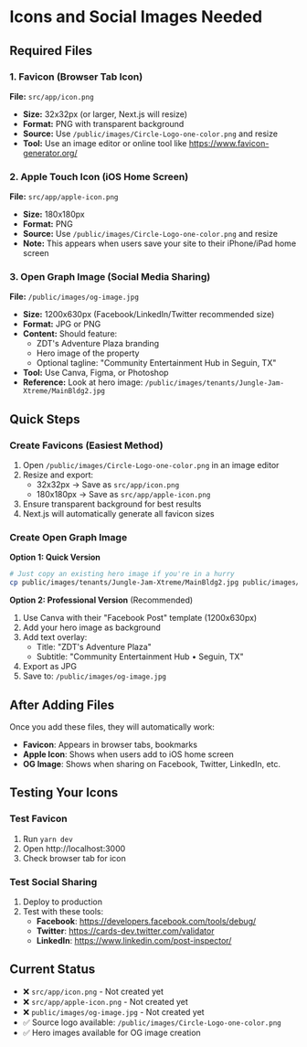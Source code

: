 # Icons and Social Images Needed

## Required Files

### 1. Favicon (Browser Tab Icon)
**File:** `src/app/icon.png`
- **Size:** 32x32px (or larger, Next.js will resize)
- **Format:** PNG with transparent background
- **Source:** Use `/public/images/Circle-Logo-one-color.png` and resize
- **Tool:** Use an image editor or online tool like https://www.favicon-generator.org/

### 2. Apple Touch Icon (iOS Home Screen)
**File:** `src/app/apple-icon.png`
- **Size:** 180x180px
- **Format:** PNG
- **Source:** Use `/public/images/Circle-Logo-one-color.png` and resize
- **Note:** This appears when users save your site to their iPhone/iPad home screen

### 3. Open Graph Image (Social Media Sharing)
**File:** `/public/images/og-image.jpg`
- **Size:** 1200x630px (Facebook/LinkedIn/Twitter recommended size)
- **Format:** JPG or PNG
- **Content:** Should feature:
  - ZDT's Adventure Plaza branding
  - Hero image of the property
  - Optional tagline: "Community Entertainment Hub in Seguin, TX"
- **Tool:** Use Canva, Figma, or Photoshop
- **Reference:** Look at hero image: `/public/images/tenants/Jungle-Jam-Xtreme/MainBldg2.jpg`

## Quick Steps

### Create Favicons (Easiest Method)

1. Open `/public/images/Circle-Logo-one-color.png` in an image editor
2. Resize and export:
   - 32x32px → Save as `src/app/icon.png`
   - 180x180px → Save as `src/app/apple-icon.png`
3. Ensure transparent background for best results
4. Next.js will automatically generate all favicon sizes

### Create Open Graph Image

**Option 1: Quick Version**
```bash
# Just copy an existing hero image if you're in a hurry
cp public/images/tenants/Jungle-Jam-Xtreme/MainBldg2.jpg public/images/og-image.jpg
```

**Option 2: Professional Version** (Recommended)
1. Use Canva with their "Facebook Post" template (1200x630px)
2. Add your hero image as background
3. Add text overlay:
   - Title: "ZDT's Adventure Plaza"
   - Subtitle: "Community Entertainment Hub • Seguin, TX"
4. Export as JPG
5. Save to: `/public/images/og-image.jpg`

## After Adding Files

Once you add these files, they will automatically work:
- **Favicon**: Appears in browser tabs, bookmarks
- **Apple Icon**: Shows when users add to iOS home screen
- **OG Image**: Shows when sharing on Facebook, Twitter, LinkedIn, etc.

## Testing Your Icons

### Test Favicon
1. Run `yarn dev`
2. Open http://localhost:3000
3. Check browser tab for icon

### Test Social Sharing
1. Deploy to production
2. Test with these tools:
   - **Facebook**: https://developers.facebook.com/tools/debug/
   - **Twitter**: https://cards-dev.twitter.com/validator
   - **LinkedIn**: https://www.linkedin.com/post-inspector/

## Current Status

- ❌ `src/app/icon.png` - Not created yet
- ❌ `src/app/apple-icon.png` - Not created yet
- ❌ `public/images/og-image.jpg` - Not created yet
- ✅ Source logo available: `/public/images/Circle-Logo-one-color.png`
- ✅ Hero images available for OG image creation
